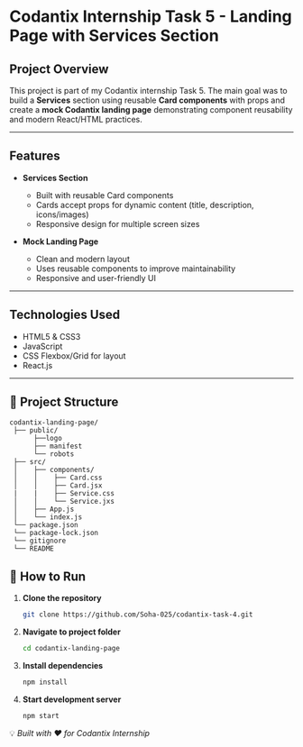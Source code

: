 # Codantix Internship Task 5 - Landing Page with Services Section

## Project Overview

This project is part of my Codantix internship Task 5. The main goal was to build a **Services** section using reusable **Card components** with props and create a **mock Codantix landing page** demonstrating component reusability and modern React/HTML practices.

---

## Features

- **Services Section**  
  - Built with reusable Card components  
  - Cards accept props for dynamic content (title, description, icons/images)  
  - Responsive design for multiple screen sizes

- **Mock Landing Page**  
  - Clean and modern layout  
  - Uses reusable components to improve maintainability  
  - Responsive and user-friendly UI

---

## Technologies Used

- HTML5 & CSS3  
- JavaScript  
- CSS Flexbox/Grid for layout  
- React.js

---

## 📂 Project Structure

```
codantix-landing-page/
 ├── public/
      ├──logo
      ├── manifest
      └── robots
 ├── src/
 │    ├── components/
 │    │    ├── Card.css
 │    │    ├── Card.jsx
 |    |    ├── Service.css
 │    │    └── Service.jxs
 │    ├── App.js
 │    └── index.js
 └── package.json
 └── package-lock.json
 └── gitignore
 └── README

```
## 🚀 How to Run

1. **Clone the repository**

   ```bash
   git clone https://github.com/Soha-025/codantix-task-4.git
   ```
2. **Navigate to project folder**

   ```bash
   cd codantix-landing-page
   ```
3. **Install dependencies**

   ```bash
   npm install
   ```
4. **Start development server**

   ```bash
   npm start
   ```
   
💡 *Built with ❤️ for Codantix Internship*
